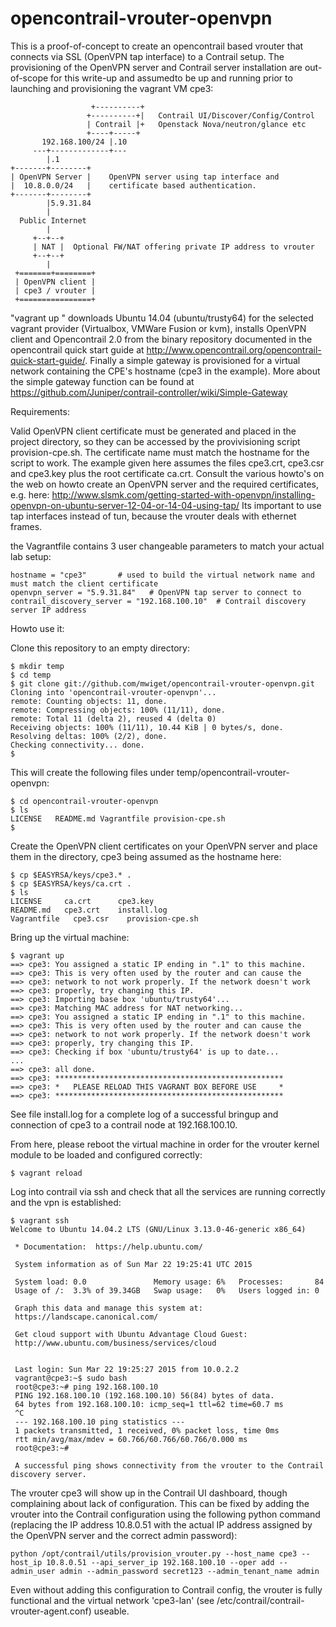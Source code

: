 opencontrail-vrouter-openvpn
============================

This is a proof-of-concept to create an opencontrail based vrouter that connects via SSL (OpenVPN tap interface) to a Contrail setup. 
The provisioning of the OpenVPN server and Contrail server installation are out-of-scope for this write-up and assumedto be up and running prior to launching and provisioning the vagrant VM cpe3:

                      +----------+
                     +----------+|   Contrail UI/Discover/Config/Control
                     | Contrail |+   Openstack Nova/neutron/glance etc
                     +----+-----+    
           192.168.100/24 |.10
         ---+-------------+---
            |.1
    +-------+--------+
    | OpenVPN Server |    OpenVPN server using tap interface and
    |  10.8.0.0/24   |    certificate based authentication. 
    +-------+--------+
            |5.9.31.84
            |
      Public Internet
            |
         +--+--+
         | NAT |  Optional FW/NAT offering private IP address to vrouter
         +--+--+
            |
     +=======+========+
     | OpenVPN client |   
     | cpe3 / vrouter |
     +================+

"vagrant up " downloads Ubuntu 14.04 (ubuntu/trusty64) for the selected vagrant provider (Virtualbox, VMWare Fusion or kvm), installs OpenVPN client and Opencontrail 2.0 from the binary repository documented in the opencontrail quick start guide at http://www.opencontrail.org/opencontrail-quick-start-guide/.
Finally a simple gateway is provisioned for a virtual network containing the CPE's hostname (cpe3 in the example). More about the simple gateway function can be found at https://github.com/Juniper/contrail-controller/wiki/Simple-Gateway


Requirements:

Valid OpenVPN client certificate must be generated and placed in the project directory, so they can be accessed by the provivisioning script provision-cpe.sh. The certificate name must match the hostname for the script to work. The example given here assumes the files cpe3.crt, cpe3.csr and cpe3.key plus the root certificate ca.crt. Consult the various howto's on the web on howto create an OpenVPN server and the required certificates, e.g. here: http://www.slsmk.com/getting-started-with-openvpn/installing-openvpn-on-ubuntu-server-12-04-or-14-04-using-tap/
Its important to use tap interfaces instead of tun, because the vrouter deals with ethernet frames.

the Vagrantfile contains 3 user changeable parameters to match your actual lab setup:

    hostname = "cpe3"       # used to build the virtual network name and must match the client certificate
    openvpn_server = "5.9.31.84"   # OpenVPN tap server to connect to
    contrail_discovery_server = "192.168.100.10"  # Contrail discovery server IP address

Howto use it:

Clone this repository to an empty directory:

    $ mkdir temp
    $ cd temp
    $ git clone git://github.com/mwiget/opencontrail-vrouter-openvpn.git
    Cloning into 'opencontrail-vrouter-openvpn'...
    remote: Counting objects: 11, done.
    remote: Compressing objects: 100% (11/11), done.
    remote: Total 11 (delta 2), reused 4 (delta 0)
    Receiving objects: 100% (11/11), 10.44 KiB | 0 bytes/s, done.
    Resolving deltas: 100% (2/2), done.
    Checking connectivity... done.
    $

This will create the following files under temp/opencontrail-vrouter-openvpn:

    $ cd opencontrail-vrouter-openvpn
    $ ls
    LICENSE   README.md Vagrantfile provision-cpe.sh
    $

Create the OpenVPN client certificates on your OpenVPN server and place them in the directory, cpe3 being assumed
as the hostname here:

    $ cp $EASYRSA/keys/cpe3.* .
    $ cp $EASYRSA/keys/ca.crt .
    $ ls
    LICENSE     ca.crt      cpe3.key
    README.md   cpe3.crt    install.log
    Vagrantfile   cpe3.csr    provision-cpe.sh

Bring up the virtual machine:

    $ vagrant up
    ==> cpe3: You assigned a static IP ending in ".1" to this machine.
    ==> cpe3: This is very often used by the router and can cause the
    ==> cpe3: network to not work properly. If the network doesn't work
    ==> cpe3: properly, try changing this IP.
    ==> cpe3: Importing base box 'ubuntu/trusty64'...
    ==> cpe3: Matching MAC address for NAT networking...
    ==> cpe3: You assigned a static IP ending in ".1" to this machine.
    ==> cpe3: This is very often used by the router and can cause the
    ==> cpe3: network to not work properly. If the network doesn't work
    ==> cpe3: properly, try changing this IP.
    ==> cpe3: Checking if box 'ubuntu/trusty64' is up to date...
    ...
    ==> cpe3: all done.
    ==> cpe3: ***************************************************
    ==> cpe3: *   PLEASE RELOAD THIS VAGRANT BOX BEFORE USE     *
    ==> cpe3: ***************************************************

See file install.log for a complete log of a successful bringup and connection of cpe3 to a contrail node at 192.168.100.10.

From here, please reboot the virtual machine in order for the vrouter kernel module to be loaded and configured correctly:

    $ vagrant reload
    
Log into contrail via ssh and check that all the services are running correctly and the vpn is established:
    
    $ vagrant ssh
    Welcome to Ubuntu 14.04.2 LTS (GNU/Linux 3.13.0-46-generic x86_64)

     * Documentation:  https://help.ubuntu.com/

     System information as of Sun Mar 22 19:25:41 UTC 2015

     System load: 0.0               Memory usage: 6%   Processes:       84
     Usage of /:  3.3% of 39.34GB   Swap usage:   0%   Users logged in: 0

     Graph this data and manage this system at:
     https://landscape.canonical.com/

     Get cloud support with Ubuntu Advantage Cloud Guest:
     http://www.ubuntu.com/business/services/cloud


     Last login: Sun Mar 22 19:25:27 2015 from 10.0.2.2
     vagrant@cpe3:~$ sudo bash
     root@cpe3:~# ping 192.168.100.10
     PING 192.168.100.10 (192.168.100.10) 56(84) bytes of data.
     64 bytes from 192.168.100.10: icmp_seq=1 ttl=62 time=60.7 ms
     ^C
     --- 192.168.100.10 ping statistics ---
     1 packets transmitted, 1 received, 0% packet loss, time 0ms
     rtt min/avg/max/mdev = 60.766/60.766/60.766/0.000 ms
     root@cpe3:~# 

     A successful ping shows connectivity from the vrouter to the Contrail discovery server.

The vrouter cpe3 will show up in the Contrail UI dashboard, though complaining about lack of configuration. This can be fixed by adding the vrouter into the Contrail configuration using the following python command (replacing the IP address 10.8.0.51 with the actual IP address assigned by the OpenVPN server and the correct admin password):

    python /opt/contrail/utils/provision_vrouter.py --host_name cpe3 --host_ip 10.8.0.51 --api_server_ip 192.168.100.10 --oper add --admin_user admin --admin_password secret123 --admin_tenant_name admin

Even without adding this configuration to Contrail config, the vrouter is fully functional and the virtual network 'cpe3-lan' (see /etc/contrail/contrail-vrouter-agent.conf) useable.

